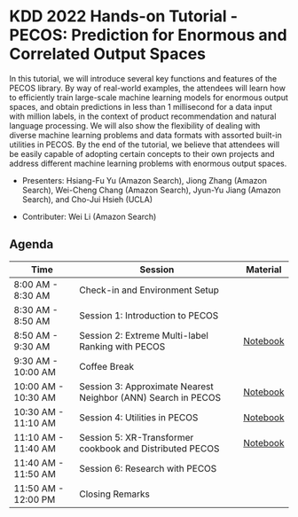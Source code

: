 # KDD 2022 Hands-on Tutorial - PECOS: Prediction for Enormous and Correlated Output Spaces

In this tutorial, we will introduce several key functions and features of the PECOS library.
By way of real-world examples, the attendees will learn how to efficiently train large-scale machine learning models for enormous output spaces, and obtain predictions in less than 1 millisecond for a data input with million labels, in the context of product recommendation and natural language processing.
We will also show the flexibility of dealing with diverse machine learning problems and data formats with assorted built-in utilities in PECOS.
By the end of the tutorial, we believe that attendees will be easily capable of adopting certain concepts to their own projects and address different machine learning problems with enormous output spaces.

* Presenters: Hsiang-Fu Yu (Amazon Search), Jiong Zhang (Amazon Search), Wei-Cheng Chang (Amazon Search), Jyun-Yu Jiang (Amazon Search), and Cho-Jui Hsieh (UCLA)

* Contributer: Wei Li (Amazon Search)

## Agenda

| Time | Session | Material |
|---|---|---|
| 8:00 AM - 8:30 AM | Check-in and Environment Setup | |
| 8:30 AM - 8:50 AM | Session 1: Introduction to PECOS | |
| 8:50 AM - 9:30 AM  | Session 2: Extreme Multi-label Ranking with PECOS | [Notebook](https://github.com/amzn/pecos/blob/mainline/tutorials/kdd22/Session%202%20Extreme%20Multi-label%20Ranking%20with%20PECOS.ipynb) |
| 9:30 AM - 10:00 AM | Coffee Break | | 
| 10:00 AM - 10:30 AM | Session 3: Approximate Nearest Neighbor (ANN) Search in PECOS | [Notebook](https://github.com/amzn/pecos/blob/mainline/tutorials/kdd22/Session%203%20Approximate%20Nearest%20Neighbor%20Search%20in%20PECOS.ipynb) |
| 10:30 AM - 11:10 AM | Session 4: Utilities in PECOS | [Notebook](https://github.com/amzn/pecos/blob/mainline/tutorials/kdd22/Session%204%20Utilities%20in%20PECOS.ipynb) |
| 11:10 AM - 11:40 AM | Session 5: XR-Transformer cookbook and Distributed PECOS | [Notebook](https://github.com/amzn/pecos/blob/mainline/tutorials/kdd22/Session%205%20XR-Transformer%20cookbook%20and%20Distributed%20PECOS.ipynb) |
| 11:40 AM - 11:50 AM | Session 6: Research with PECOS | |
| 11:50 AM - 12:00 PM | Closing Remarks | |
